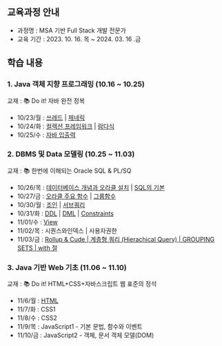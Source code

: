 ## 교육과정 안내
- 과정명 : MSA 기반 Full Stack 개발 전문가  
- 교육 기간 : 2023. 10. 16. 목 ~ 2024. 03. 16 .금

## 학습 내용

### 1. Java 객체 지향 프로그래밍 (10.16 ~ 10.25)

교재 : 📚 Do it! 자바 완전 정복

-  10/23/월  : [쓰레드](https://github.com/sangminee/sesac-msa-java-fullstack/blob/main/1.%20Java%20%EA%B0%9D%EC%B2%B4%20%EC%A7%80%ED%96%A5%20%ED%94%84%EB%A1%9C%EA%B7%B8%EB%9E%98%EB%B0%8D/note/15_thread.md) | [제네릭](https://github.com/sangminee/sesac-msa-java-fullstack/blob/main/1.%20Java%20%EA%B0%9D%EC%B2%B4%20%EC%A7%80%ED%96%A5%20%ED%94%84%EB%A1%9C%EA%B7%B8%EB%9E%98%EB%B0%8D/note/16_generic.md#16%EC%9E%A5-%EC%A0%9C%EB%84%A4%EB%A6%AD)
-  10/24/화 : [컬렉션 프레임워크](https://github.com/sangminee/sesac-msa-java-fullstack/blob/main/1.%20Java%20%EA%B0%9D%EC%B2%B4%20%EC%A7%80%ED%96%A5%20%ED%94%84%EB%A1%9C%EA%B7%B8%EB%9E%98%EB%B0%8D/note/17_collection_framework.md) |  [람다식](https://github.com/sangminee/sesac-msa-java-fullstack/blob/main/1.%20Java%20%EA%B0%9D%EC%B2%B4%20%EC%A7%80%ED%96%A5%20%ED%94%84%EB%A1%9C%EA%B7%B8%EB%9E%98%EB%B0%8D/note/18_lambda.md)
-  10/25/수 : [자바 입출력](https://github.com/sangminee/sesac-msa-java-fullstack/blob/main/1.%20Java%20%EA%B0%9D%EC%B2%B4%20%EC%A7%80%ED%96%A5%20%ED%94%84%EB%A1%9C%EA%B7%B8%EB%9E%98%EB%B0%8D/note/19_java_io.md)

### 2. DBMS 및 Data 모델링 (10.25 ~ 11.03)

교재 : 📚 한번에 이해되는 Oracle SQL & PL/SQ

-  10/26/목 : [데이터베이스 개념과 오라클 설치](https://github.com/sangminee/sesac-msa-java-fullstack/blob/main/2.%20DBMS%20%EB%B0%8F%20Data%20%EB%AA%A8%EB%8D%B8%EB%A7%81/note/1_db.md)  |  [SQL의 기본](https://github.com/sangminee/sesac-msa-java-fullstack/blob/main/2.%20DBMS%20%EB%B0%8F%20Data%20%EB%AA%A8%EB%8D%B8%EB%A7%81/note/2_sql.md)
- 10/27/금 : [오라클 주요 함수](https://github.com/sangminee/sesac-msa-java-fullstack/blob/main/2.%20DBMS%20%EB%B0%8F%20Data%20%EB%AA%A8%EB%8D%B8%EB%A7%81/note/3_oracle_main_functions.md) | [그룹함수](https://github.com/sangminee/sesac-msa-java-fullstack/blob/main/2.%20DBMS%20%EB%B0%8F%20Data%20%EB%AA%A8%EB%8D%B8%EB%A7%81/note/4_group_function.md)
- 10/30/월 : [조인](https://github.com/sangminee/sesac-msa-java-fullstack/blob/main/2.%20DBMS%20%EB%B0%8F%20Data%20%EB%AA%A8%EB%8D%B8%EB%A7%81/note/10_join.md) | [서브쿼리](https://github.com/sangminee/sesac-msa-java-fullstack/blob/main/2.%20DBMS%20%EB%B0%8F%20Data%20%EB%AA%A8%EB%8D%B8%EB%A7%81/note/11_sub_query.md)
- 10/31/화 : [DDL](https://github.com/sangminee/sesac-msa-java-fullstack/blob/main/2.%20DBMS%20%EB%B0%8F%20Data%20%EB%AA%A8%EB%8D%B8%EB%A7%81/note/7_ddl.md) | [DML](https://github.com/sangminee/sesac-msa-java-fullstack/blob/main/2.%20DBMS%20%EB%B0%8F%20Data%20%EB%AA%A8%EB%8D%B8%EB%A7%81/note/8_dml.md) | [Constraints](https://github.com/sangminee/sesac-msa-java-fullstack/blob/main/2.%20DBMS%20%EB%B0%8F%20Data%20%EB%AA%A8%EB%8D%B8%EB%A7%81/note/9_constraints.md) 
- 11/01/수 : [View](https://github.com/sangminee/sesac-msa-java-fullstack/blob/main/2.%20DBMS%20%EB%B0%8F%20Data%20%EB%AA%A8%EB%8D%B8%EB%A7%81/note/12_view.md) 
- 11/02/목 : 시퀀스와인덱스 | 사용자권한
- 11/03/금 : [Rollup & Cude | 계층형 쿼리 (Hierachical Query) | GROUPING SETS | with 절](https://github.com/sangminee/sesac-msa-java-fullstack/blob/main/2.%20DBMS%20%EB%B0%8F%20Data%20%EB%AA%A8%EB%8D%B8%EB%A7%81/note/1103.md)

### 3. Java 기반 Web 기초 (11.06 ~ 11.10)

교재 : 📚 Do it! HTML+CSS+자바스크립트 웹 표준의 정석

- 11/6/월 : [HTML](https://github.com/sangminee/sesac-msa-java-fullstack/blob/main/3.%20Java%20%EA%B8%B0%EB%B0%98%20Web%20%EA%B8%B0%EC%B4%88/note/html.md)
- 11/7/화 : CSS1
- 11/8/수 : CSS2
- 11/9/목 : JavaScript1 - 기본 문법, 함수와 이벤트
- 11/10/금 : JavaScript2 - 객체, 문서 객체 모델(DOM)

